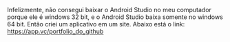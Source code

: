 Infelizmente, não consegui baixar o Android Studio no meu computador porque ele é windows 32 bit, e o Android Studio baixa somente no windows 64 bit. Então criei um aplicativo em um site. Abaixo está o link:
https://app.vc/portfolio_do_github
